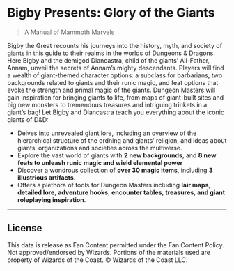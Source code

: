 # Bigby Presents: Glory of the Giants

> A Manual of Mammoth Marvels

Bigby the Great recounts his journeys into the history, myth, and society of giants in this guide to their realms in the worlds of Dungeons & Dragons. Here Bigby and the demigod Diancastra, child of the giants’ All-Father, Annam, unveil the secrets of Annam’s mighty descendants. Players will find a wealth of giant-themed character options: a subclass for barbarians, two backgrounds related to giants and their runic magic, and feat options that evoke the strength and primal magic of the giants. Dungeon Masters will gain inspiration for bringing giants to life, from maps of giant-built sites and big new monsters to tremendous treasures and intriguing trinkets in a giant’s bag! Let Bigby and Diancastra teach you everything about the iconic giants of D&D:

- Delves into unrevealed giant lore, including an overview of the hierarchical structure of the ordning and giants’ religion, and ideas about giants’ organizations and societies across the multiverse.
- Explore the vast world of giants with **2 new backgrounds**, and **8 new feats to unleash runic magic and wield elemental power**
- Discover a wondrous collection of **over 30 magic items**, including **3 illustrious artifacts**.
- Offers a plethora of tools for Dungeon Masters including **lair maps**, **detailed lore**, **adventure hooks**, **encounter tables**, **treasures**, **and giant roleplaying inspiration**.

---

## License

This data is release as Fan Content permitted under the Fan Content Policy. Not approved/endorsed by Wizards. Portions of the materials used are property of Wizards of the Coast. © Wizards of the Coast LLC.
